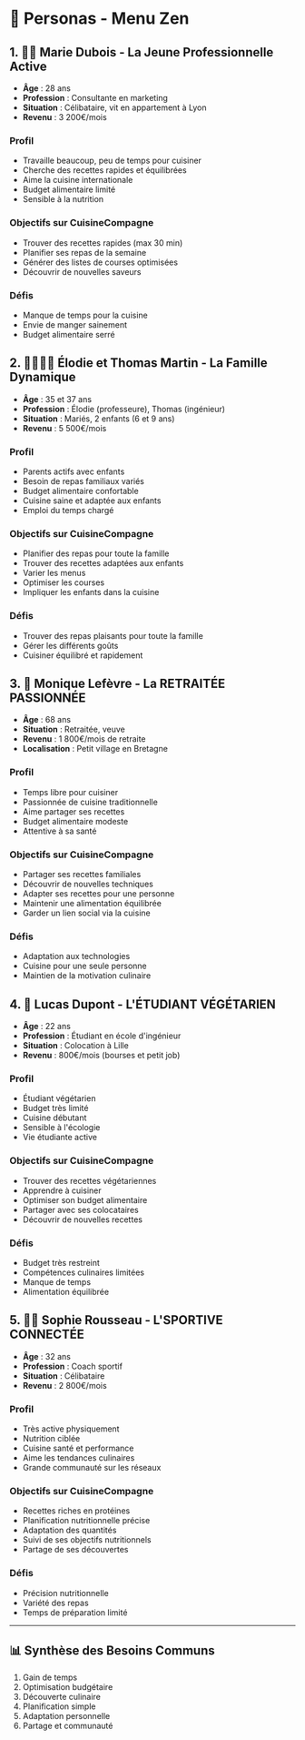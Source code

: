 # 👥 Personas - Menu Zen

## 1. 🧑‍🍳 Marie Dubois - La Jeune Professionnelle Active
- **Âge** : 28 ans
- **Profession** : Consultante en marketing
- **Situation** : Célibataire, vit en appartement à Lyon
- **Revenu** : 3 200€/mois

### Profil
- Travaille beaucoup, peu de temps pour cuisiner
- Cherche des recettes rapides et équilibrées
- Aime la cuisine internationale
- Budget alimentaire limité
- Sensible à la nutrition

### Objectifs sur CuisineCompagne
- Trouver des recettes rapides (max 30 min)
- Planifier ses repas de la semaine
- Générer des listes de courses optimisées
- Découvrir de nouvelles saveurs

### Défis
- Manque de temps pour la cuisine
- Envie de manger sainement
- Budget alimentaire serré

## 2. 👨‍👩‍👧‍👦 Élodie et Thomas Martin - La Famille Dynamique
- **Âge** : 35 et 37 ans
- **Profession** : Élodie (professeure), Thomas (ingénieur)
- **Situation** : Mariés, 2 enfants (6 et 9 ans)
- **Revenu** : 5 500€/mois

### Profil
- Parents actifs avec enfants
- Besoin de repas familiaux variés
- Budget alimentaire confortable
- Cuisine saine et adaptée aux enfants
- Emploi du temps chargé

### Objectifs sur CuisineCompagne
- Planifier des repas pour toute la famille
- Trouver des recettes adaptées aux enfants
- Varier les menus
- Optimiser les courses
- Impliquer les enfants dans la cuisine

### Défis
- Trouver des repas plaisants pour toute la famille
- Gérer les différents goûts
- Cuisiner équilibré et rapidement

## 3. 👵 Monique Lefèvre - La RETRAITÉE PASSIONNÉE
- **Âge** : 68 ans
- **Situation** : Retraitée, veuve
- **Revenu** : 1 800€/mois de retraite
- **Localisation** : Petit village en Bretagne

### Profil
- Temps libre pour cuisiner
- Passionnée de cuisine traditionnelle
- Aime partager ses recettes
- Budget alimentaire modeste
- Attentive à sa santé

### Objectifs sur CuisineCompagne
- Partager ses recettes familiales
- Découvrir de nouvelles techniques
- Adapter ses recettes pour une personne
- Maintenir une alimentation équilibrée
- Garder un lien social via la cuisine

### Défis
- Adaptation aux technologies
- Cuisine pour une seule personne
- Maintien de la motivation culinaire

## 4. 🌱 Lucas Dupont - L'ÉTUDIANT VÉGÉTARIEN
- **Âge** : 22 ans
- **Profession** : Étudiant en école d'ingénieur
- **Situation** : Colocation à Lille
- **Revenu** : 800€/mois (bourses et petit job)

### Profil
- Étudiant végétarien
- Budget très limité
- Cuisine débutant
- Sensible à l'écologie
- Vie étudiante active

### Objectifs sur CuisineCompagne
- Trouver des recettes végétariennes
- Apprendre à cuisiner
- Optimiser son budget alimentaire
- Partager avec ses colocataires
- Découvrir de nouvelles recettes

### Défis
- Budget très restreint
- Compétences culinaires limitées
- Manque de temps
- Alimentation équilibrée

## 5. 🏃‍♀️ Sophie Rousseau - L'SPORTIVE CONNECTÉE
- **Âge** : 32 ans
- **Profession** : Coach sportif
- **Situation** : Célibataire
- **Revenu** : 2 800€/mois

### Profil
- Très active physiquement
- Nutrition ciblée
- Cuisine santé et performance
- Aime les tendances culinaires
- Grande communauté sur les réseaux

### Objectifs sur CuisineCompagne
- Recettes riches en protéines
- Planification nutritionnelle précise
- Adaptation des quantités
- Suivi de ses objectifs nutritionnels
- Partage de ses découvertes

### Défis
- Précision nutritionnelle
- Variété des repas
- Temps de préparation limité

---

## 📊 Synthèse des Besoins Communs

1. Gain de temps
2. Optimisation budgétaire
3. Découverte culinaire
4. Planification simple
5. Adaptation personnelle
6. Partage et communauté

